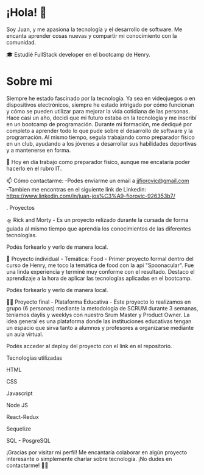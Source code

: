 # **¡Hola!** 👋
Soy Juan, y me apasiona la tecnología y el desarrollo de software. Me encanta aprender cosas nuevas y compartir mi conocimiento con la comunidad.

🎓 Estudié FullStack developer en el bootcamp de Henry.

# **Sobre mi**

Siempre he estado fascinado por la tecnología. Ya sea en videojuegos o en dispositivos electrónicos, siempre he estado intrigado por cómo funcionan y cómo se pueden utilizar para mejorar la vida cotidiana de las personas.
Hace casi un año, decidí que mi futuro estaba en la tecnología y me inscribí en un bootcamp de programación. Durante mi formación, me dediqué por completo a aprender todo lo que pude sobre el desarrollo de software y la programación. Al mismo tiempo, seguía trabajando como preparador físico en un club, ayudando a los jóvenes a desarrollar sus habilidades deportivas y a mantenerse en forma.


💼 Hoy en día trabajo como preparador físico, aunque me encataría poder hacerlo en el rubro IT.

📫 Cómo contactarme:
-Podes enviarme un email a jjfiorovic@gmail.com    
-Tambien me encontras en el siguiente link de Linkedin:
https://www.linkedin.com/in/juan-jos%C3%A9-fiorovic-926353b7/

.
Proyectos

🛸 Rick and Morty -
Es un proyecto relizado durante la cursada de forma guiada al mismo tiempo que aprendía los conocimientos de las diferentes tecnologías.

Podés forkearlo y verlo de manera local.

🍕 Proyecto individual - Temática: Food -
Primer proyecto formal dentro del curso de Henry, me toco la temática de food con la api "Spoonacular".
Fue una linda experiencia y terminé muy conforme con el resultado. Destaco el aprendizaje a la hora de aplicar las tecnologías aplicadas en el bootcamp.

Podés forkearlo y verlo de manera local.

🧑‍🏫 Proyecto final - Plataforma Educativa -
Este proyecto lo realizamos en grupo (6 personas) mediante la metodología de SCRUM durante 3 semanas, teniamos daylis y weeklys con nuestro Srum Master y Product Owner.
La idea general es una plataforma donde las instituciones educativas tengan un espacio que sirva tanto a alumnos y profesores a organizarse mediante un aula virtual.

Podés acceder al deploy del proyecto con el link en el repositorio.


Tecnologías utilizadas

HTML

CSS

Javascript

Node JS

React-Redux

Sequelize

SQL - PosgreSQL


¡Gracias por visitar mi perfil! Me encantaría colaborar en algún proyecto interesante o simplemente charlar sobre tecnología. ¡No dudes en contactarme! 👋👋
